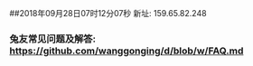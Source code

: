##2018年09月28日07时12分07秒 新址: 159.65.82.248
### 兔友常见问题及解答: https://github.com/wanggonging/d/blob/w/FAQ.md
